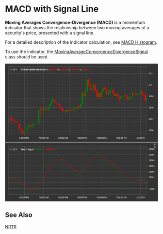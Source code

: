 # MACD with Signal Line

**Moving Averages Convergence-Divergence (MACD)** is a momentum indicator that shows the relationship between two moving averages of a security's price, presented with a signal line.

For a detailed description of the indicator calculation, see [MACD Histogram](macd_histogram.md).

To use the indicator, the [MovingAverageConvergenceDivergenceSignal](xref:StockSharp.Algo.Indicators.MovingAverageConvergenceDivergenceSignal) class should be used.

![IndicatorMovingAverageConvergenceDivergenceSignal](../../../../images/indicatormovingaverageconvergencedivergencesignal.png)

## See Also

[NRTR](nrtr.md)
